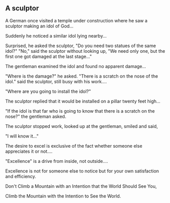 ## A sculptor

A German once visited a temple under
construction where he saw a sculptor making an idol of God...

Suddenly he noticed a similar idol lying nearby...

Surprised, he asked the sculptor, "Do you need two statues of the same idol?"
"No," said the sculptor
without looking up, "We need only one, but the first one got damaged at the last stage..."

The gentleman
examined the idol and found no apparent damage...

"Where is the damage?" he asked.
"There is a scratch on the nose of the idol." said the sculptor, still
busy with his work....

"Where are you going to install the idol?"

The sculptor replied that it would be
installed on a pillar twenty feet high...

"If the idol is that far who is going to know that there is a scratch on the nose?"
the gentleman asked.

The sculptor stopped work, looked up at the gentleman, smiled and said,

"I will know it..."

The desire to excel is exclusive of the fact whether someone else appreciates it or not....

"Excellence" is a
drive from inside, not outside....

Excellence is not for
someone else to notice but for your own satisfaction and efficiency.

Don't Climb a Mountain with an Intention that the World Should See You,

Climb the Mountain with the Intention to See the World.
